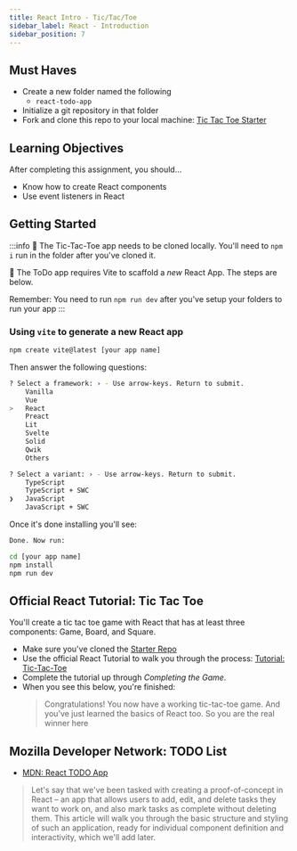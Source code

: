 ```yaml
---
title: React Intro - Tic/Tac/Toe
sidebar_label: React - Introduction
sidebar_position: 7
---
```


<!-- markdownlint-disable no-inline-html -->

## Must Haves

- Create a new folder named the following
  - `react-todo-app`
- Initialize a git repository in that folder
- Fork and clone this repo to your local machine: [Tic Tac Toe Starter](https://github.com/seanrreid/tic-tac-toe-starter)

## Learning Objectives

After completing this assignment, you should…

- Know how to create React components
- Use event listeners in React

## Getting Started

:::info
:loudspeaker: The Tic-Tac-Toe app needs to be cloned locally. You'll need to `npm i` run in the folder after you've cloned it.

:loudspeaker: The ToDo app requires Vite to scaffold a _new_ React App. The steps are below.

Remember: You need to run `npm run dev` after you've setup your folders to run your app
:::

### Using `vite` to generate a new React app

```sh
npm create vite@latest [your app name]
```

Then answer the following questions:

```sh
? Select a framework: › - Use arrow-keys. Return to submit.
    Vanilla
    Vue
>   React
    Preact
    Lit
    Svelte
    Solid
    Qwik
    Others

? Select a variant: › - Use arrow-keys. Return to submit.
    TypeScript
    TypeScript + SWC
❯   JavaScript
    JavaScript + SWC
```

Once it's done installing you'll see:

```sh
Done. Now run:

cd [your app name]
npm install
npm run dev
```

## Official React Tutorial: Tic Tac Toe

You'll create a tic tac toe game with React that has at least three components: Game, Board, and Square.

- Make sure you've cloned the [Starter Repo](https://github.com/seanrreid/tic-tac-toe-starter)
- Use the official React Tutorial to walk you through the process: [Tutorial: Tic-Tac-Toe](https://react.dev/learn/tutorial-tic-tac-toe)
- Complete the tutorial up through _Completing the Game_.
- When you see this below, you're finished:
  > Congratulations! You now have a working tic-tac-toe game. And you’ve just learned the basics of React too. So you are the real winner here

## Mozilla Developer Network:  TODO List

- [MDN: React TODO App](https://developer.mozilla.org/en-US/docs/Learn/Tools_and_testing/Client-side_JavaScript_frameworks/React_todo_list_beginning)

> Let's say that we've been tasked with creating a proof-of-concept in React – an app that allows users to add, edit, and delete tasks they want to work on, and also mark tasks as complete without deleting them. This article will walk you through the basic structure and styling of such an application, ready for individual component definition and interactivity, which we'll add later.
